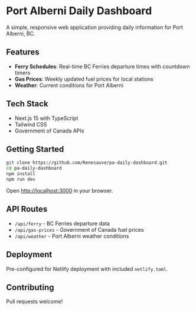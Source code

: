 # Port Alberni Daily Dashboard

A simple, responsive web application providing daily information for Port Alberni, BC.

## Features

- **Ferry Schedules**: Real-time BC Ferries departure times with countdown timers
- **Gas Prices**: Weekly updated fuel prices for local stations
- **Weather**: Current conditions for Port Alberni

## Tech Stack

- Next.js 15 with TypeScript
- Tailwind CSS
- Government of Canada APIs

## Getting Started

```bash
git clone https://github.com/Renesauve/pa-daily-dashboard.git
cd pa-daily-dashboard
npm install
npm run dev
```

Open [http://localhost:3000](http://localhost:3000) in your browser.

## API Routes

- `/api/ferry` - BC Ferries departure data
- `/api/gas-prices` - Government of Canada fuel prices
- `/api/weather` - Port Alberni weather conditions

## Deployment

Pre-configured for Netlify deployment with included `netlify.toml`.

## Contributing

Pull requests welcome!
